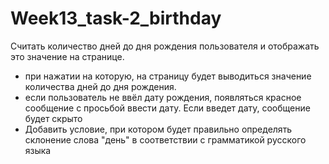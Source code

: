 # Week13_task-2_birthday

Считать количество дней до дня рождения пользователя и отображать это значение на странице.

- при нажатии на которую, на страницу будет выводиться значение количества дней до дня рождения.
- если пользователь не ввёл дату рождения, появляться красное сообщение с просьбой ввести дату. Если введет дату, сообщение будет скрыто
- Добавить условие, при котором будет правильно определять склонение слова "день" в соответствии с грамматикой русского языка
